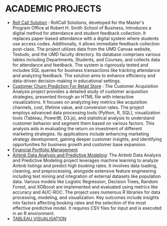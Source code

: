 # ACADEMIC PROJECTS

- [Roll Call Solution](https://github.com/nraoamuktha/Academic_projects/tree/main/DBMS_Project#rollcall-solution) : RollCall Solutions, developed for the Master's Program Office at Robert H. Smith School of Business, introduces a digital method for attendance and student feedback collection. It replaces paper-based attendance with a digital system where students use access codes. Additionally, it allows immediate feedback collection post-class. The project utilizes data from the UMD Canvas website, Testudo, and the UMD faculty directory. Its database comprises various tables including Departments, Students, and Courses, and collects data for attendance and feedback. The system is rigorously tested and includes SQL queries for business transactions like tracking attendance and analyzing feedback. The solution aims to enhance efficiency and data-driven decision-making in educational settings.
- [Customer Churn Prediction For Retail Store](https://github.com/nraoamuktha/Academic_projects/tree/main/Python_project#customer-acquisition-analysis) : The Customer Acquisition Analysis project provides a detailed study of customer acquisition strategies, presented through an HTML file with interactive visualizations. It focuses on analyzing key metrics like acquisition channels, cost, lifetime value, and conversion rates. The project employs advanced data processing tools (Python, R, SQL), visualization tools (Tableau, PowerBI, D3.js), and statistical analysis to understand customer behavior and segment them based on various factors. This analysis aids in evaluating the return on investment of different marketing strategies. Its applications include enhancing marketing strategy development, gaining deeper customer insights, and identifying opportunities for business growth and customer base expansion.
- [Financial Portfolio Management]([https://www.umd.edu/](https://github.com/nraoamuktha/Academic_projects/tree/main/Financial%20information%20systems)) 
- [Airbnb Data Analysis and Predictive Modeling](https://github.com/nraoamuktha/Academic_projects/tree/main/DataMining#airbnb-data-analysis-and-predictive-modeling): The Airbnb Data Analysis and Predictive Modeling project leverages machine learning to analyze Airbnb listings and predict high booking rates. It involves data loading, cleaning, and preprocessing, alongside extensive feature engineering including text mining and integration of external datasets like population data. Various models like Logistic Regression, Decision Trees, Random Forest, and XGBoost are implemented and evaluated using metrics like accuracy and AUC-ROC. The project uses numerous R libraries for data processing, modeling, and visualization. Key outcomes include insights into factors affecting booking rates and the selection of the most effective predictive model. It requires CSV files for input and is executed in an R environment.
- [TABLEAU VISUALISATION](https://github.com/nraoamuktha/Academic_projects/tree/main/Tableau#tableau-dashboards)
